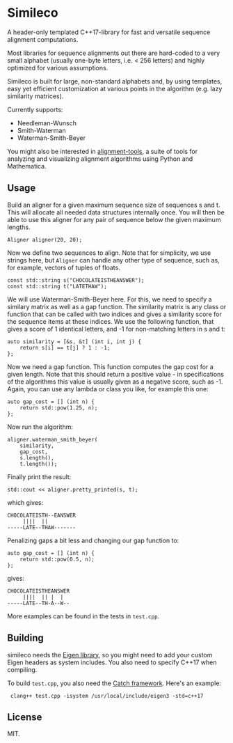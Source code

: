 # Simileco

A header-only templated C++17-library for fast and versatile sequence alignment computations.

Most libraries for sequence alignments out there are hard-coded to a very small alphabet (usually
one-byte letters, i.e. < 256 letters) and highly optimized for various assumptions.

Simileco is built for large, non-standard alphabets and, by using templates, easy yet efficient
customization at various points in the algorithm (e.g. lazy similarity matrices).

Currently supports:

* Needleman-Wunsch
* Smith-Waterman
* Waterman-Smith-Beyer

You might also be interested in <a href="https://github.com/poke1024/alignment-tools">alignment-tools</a>, a suite of tools for analyzing and visualizing
alignment algorithms using Python and Mathematica.

## Usage

Build an aligner for a given maximum sequence size of sequences s and t. This 
will allocate all needed data structures internally once. You will then be able
to use this aligner for any pair of sequence below the given maximum lengths.

```
Aligner aligner(20, 20);
```

Now we define two sequences to align. Note that for simplicity, we use strings here,
but `Aligner` can handle any other type of sequence, such as, for example, vectors of
tuples of floats.

```
const std::string s("CHOCOLATEISTHEANSWER");
const std::string t("LATETHAW");
```

We will use Waterman-Smith-Beyer here. For this, we need to specify a similary matrix
as well as a gap function. The similarity matrix is any class or function that can be
called with two indices and gives a similarity score for the sequence items at these
indices. We use the following function, that gives a score of 1 identical letters, and
-1 for non-matching letters in s and t:

```
auto similarity = [&s, &t] (int i, int j) {
	return s[i] == t[j] ? 1 : -1;
};
```

Now we need a gap function. This function computes the gap cost for a given length.
Note that this should return a positive value - in specifications of the algorithms
this value is usually given as a negative score, such as -1. Again, you can use any
lambda or class you like, for example this one:

```
auto gap_cost = [] (int n) {
	return std::pow(1.25, n);
};
```

Now run the algorithm:

```
aligner.waterman_smith_beyer(
	similarity,
	gap_cost,
	s.length(),
	t.length());
```

Finally print the result:

```
std::cout << aligner.pretty_printed(s, t);
```

which gives:

```
CHOCOLATEISTH--EANSWER
     ||||  ||         
-----LATE--THAW-------
```

Penalizing gaps a bit less and changing our gap function to:

```
auto gap_cost = [] (int n) {
    return std::pow(0.5, n);
};
```

gives:

```
CHOCOLATEISTHEANSWER
     ||||  || |  |  
-----LATE--TH-A--W--
```

More examples can be found in the tests in `test.cpp`.

## Building

simileco needs the <a href="http://eigen.tuxfamily.org/index.php?title=Main_Page">Eigen library</a>, so you might need to add your custom Eigen headers as system includes. You also need to specify C++17 when compiling.

To build `test.cpp`, you also need the <a href="https://github.com/catchorg/Catch2">Catch framework</a>. Here's an example:

```
 clang++ test.cpp -isystem /usr/local/include/eigen3 -std=c++17
```

## License

MIT.
